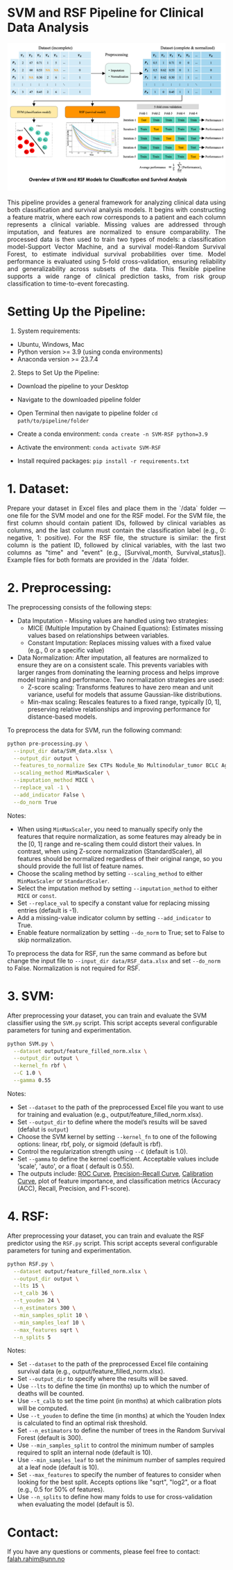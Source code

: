 # SVM and RSF Pipeline for Clinical Data Analysis

![WSI-QA](SVM-RSF.png)

<p align="justify"> This pipeline provides a general framework for analyzing clinical data using both classification and survival analysis models. It begins with constructing a feature matrix, where each row corresponds to a patient and each column represents a clinical variable. Missing values are addressed through imputation, and features are normalized to ensure comparability. The processed data is then used to train two types of models: a classification model-Support Vector Machine, and a survival model-Random Survival Forest, to estimate individual survival probabilities over time. Model performance is evaluated using 5-fold cross-validation, ensuring reliability and generalizability across subsets of the data. This flexible pipeline supports a wide range of clinical prediction tasks, from risk group classification to time-to-event forecasting. </p>

# Setting Up the Pipeline:

1. System requirements:
- Ubuntu, Windows, Mac
- Python version >= 3.9 (using conda environments)
- Anaconda version >= 23.7.4
2. Steps to Set Up the Pipeline:
- Download the pipeline to your Desktop
- Navigate to the downloaded pipeline folder
- Open Terminal then navigate to pipeline folder  `cd path/to/pipeline/folder`
- Create a conda environment:
`conda create -n SVM-RSF python=3.9`

- Activate the environment:
  `conda activate SVM-RSF`

- Install required packages:
  `pip install -r requirements.txt`


# 1. Dataset:

<p align="justify"> Prepare your dataset in Excel files and place them in the `/data` folder — one file for the SVM model and one for the RSF model. For the SVM file, the first column should contain patient IDs, followed by clinical variables as columns, and the last column must contain the classification label (e.g., 0: negative, 1: positive). For the RSF file, the structure is similar: the first column is the patient ID, followed by clinical variables, with the last two columns as "time" and "event" (e.g., [Survival_month, Survival_status]). Example files for both formats are provided in the `/data` folder.</p>

# 2. Preprocessing:

The preprocessing consists of the following steps:
- Data Imputation - Missing values are handled using two strategies:
  - MICE (Multiple Imputation by Chained Equations): Estimates missing values based on relationships between variables.
  - Constant Imputation: Replaces missing values with a fixed value (e.g., 0 or a specific value)
- Data Normalization:
After imputation, all features are normalized to ensure they are on a consistent scale. This prevents variables with larger ranges from dominating the learning process and helps improve model training and performance. Two normalization strategies are used:
  - Z-score scaling: Transforms features to have zero mean and unit variance, useful for models that assume Gaussian-like distributions.
  - Min-max scaling: Rescales features to a fixed range, typically [0, 1], preserving relative relationships and improving performance for distance-based models.


To preprocess the data for SVM, run the following command:
```bash
python pre-processing.py \
  --input_dir data/SVM_data.xlsx \
  --output_dir output \
  --features_to_normalize Sex CTPs Nodule_No Multinodular_tumor BCLC Age BMI MTD ALT AST ALP ALB Bili WCC Hb Neu Lym PLT CRP AFP ALBIs ALBIg \
  --scaling_method MinMaxScaler \
  --imputation_method MICE \
  --replace_val -1 \
  --add_indicator False \
  --do_norm True
```
Notes: 
- When using `MinMaxScaler`, you need to manually specify only the features that require normalization, as some features may already be in the [0, 1] range and re-scaling them could distort their values. In contrast, when using Z-score normalization (StandardScaler), all features should be normalized regardless of their original range, so you should provide the full list of feature names.
- Choose the scaling method by setting `--scaling_method` to either `MinMaxScaler` or `StandardScaler`.
- Select the imputation method by setting `--imputation_method` to either `MICE` or `const`.
- Set `--replace_val` to specify a constant value for replacing missing entries (default is -1).
- Add a missing-value indicator column by setting `--add_indicator` to True.
- Enable feature normalization by setting `--do_norm` to True; set to False to skip normalization.

To preprocess the data for RSF, run the same command as before but change the input file to `--input_dir data/RSF_data.xlsx` and set `--do_norm` to False. Normalization is not required for RSF.

# 3. SVM:

After preprocessing your dataset, you can train and evaluate the SVM classifier using the `SVM.py` script. This script accepts several configurable parameters for tuning and experimentation.
```bash
python SVM.py \
  --dataset output/feature_filled_norm.xlsx \
  --output_dir output \
  --kernel_fn rbf \
  --C 1.0 \
  --gamma 0.55
```
Notes:
- Set `--dataset` to the path of the preprocessed Excel file you want to use for training and evaluation (e.g., output/feature_filled_norm.xlsx).
- Set `--output_dir` to define where the model’s results will be saved (defalut is `output`)
- Choose the SVM kernel by setting `--kernel_fn` to one of the following options: linear, rbf, poly, or sigmoid (default is rbf).
- Control the regularization strength using `--C` (default is 1.0).
- Set `--gamma` to define the kernel coefficient. Acceptable values include 'scale', 'auto', or a float ( default is 0.55).
- The outputs include: [ROC Curve](https://scikit-learn.org/stable/auto_examples/model_selection/plot_roc.html#sphx-glr-auto-examples-model-selection-plot-roc-py), [Precision-Recall Curve](https://scikit-learn.org/stable/auto_examples/model_selection/plot_precision_recall.html), [Calibration Curve](https://scikit-learn.org/stable/modules/generated/sklearn.calibration.CalibrationDisplay.html), plot of feature importance, and classification metrics (Accuracy (ACC), Recall, Precision, and F1-score).


# 4. RSF:
After preprocessing your dataset, you can train and evaluate the RSF predictor  using the `RSF.py` script. This script accepts several configurable parameters for tuning and experimentation.
```bash
python RSF.py \
  --dataset output/feature_filled_norm.xlsx \
  --output_dir output \
  --lts 15 \
  --t_calb 36 \
  --t_youden 24 \
  --n_estimators 300 \
  --min_samples_split 10 \
  --min_samples_leaf 10 \
  --max_features sqrt \
  --n_splits 5
```
Notes:
- Set `--dataset` to the path of the preprocessed Excel file containing survival data (e.g., output/feature_filled_norm.xlsx).
- Set `--output_dir` to specify where the results will be saved.
- Use `--lts` to define the time (in months) up to which the number of deaths will be counted.
- Use `--t_calb` to set the time point (in months) at which calibration plots will be computed.
- Use `--t_youden` to define the time (in months) at which the Youden Index is calculated to find an optimal risk threshold.
- Set `--n_estimators` to define the number of trees in the Random Survival Forest (default is 300).
- Use `--min_samples_split` to control the minimum number of samples required to split an internal node (default is 10).
- Use `--min_samples_leaf` to set the minimum number of samples required at a leaf node (default is 10).
- Set `--max_features` to specify the number of features to consider when looking for the best split. Accepts options like "sqrt", "log2", or a float (e.g., 0.5 for 50% of features).
- Use `--n_splits` to define how many folds to use for cross-validation when evaluating the model (default is 5).


# Contact:

If you have any questions or comments, please feel free to contact: falah.rahim@unn.no


